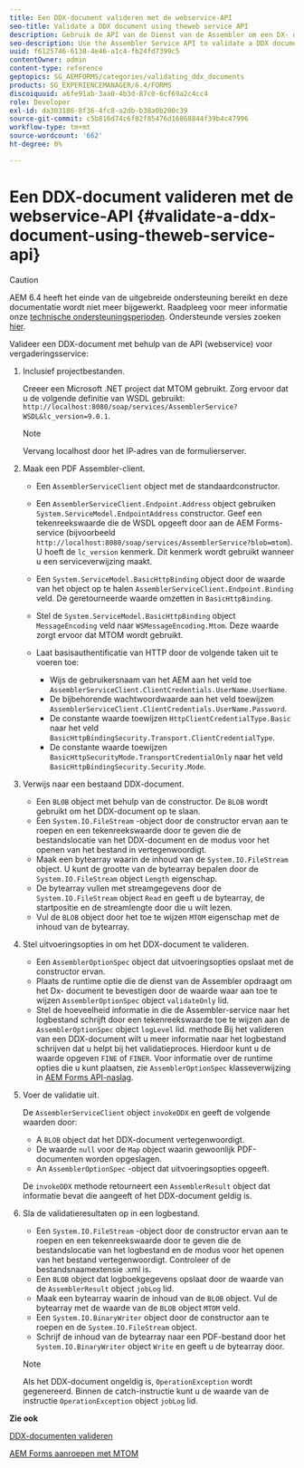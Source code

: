 ```yaml
---
title: Een DDX-document valideren met de webservice-API
seo-title: Validate a DDX document using theweb service API
description: Gebruik de API van de Dienst van de Assembler om een DX- document te bevestigen.
seo-description: Use the Assembler Service API to validate a DDX document.
uuid: f6125746-6138-4e46-a1c4-fb24fd7399c5
contentOwner: admin
content-type: reference
geptopics: SG_AEMFORMS/categories/validating_ddx_documents
products: SG_EXPERIENCEMANAGER/6.4/FORMS
discoiquuid: a6fe91ab-3aa0-4b3d-87c0-6cf69a2c4cc4
role: Developer
exl-id: da303186-8f36-4fc8-a2db-b38a0b200c39
source-git-commit: c5b816d74c6f02f85476d16868844f39b4c47996
workflow-type: tm+mt
source-wordcount: '662'
ht-degree: 0%

---
```


# Een DDX-document valideren met de webservice-API {#validate-a-ddx-document-using-theweb-service-api}

>[!CAUTION]
>
>AEM 6.4 heeft het einde van de uitgebreide ondersteuning bereikt en deze documentatie wordt niet meer bijgewerkt. Raadpleeg voor meer informatie onze [technische ondersteuningsperioden](https://helpx.adobe.com/support/programs/eol-matrix.html). Ondersteunde versies zoeken [hier](https://experienceleague.adobe.com/docs/).

Valideer een DDX-document met behulp van de API (webservice) voor vergaderingsservice:

1. Inclusief projectbestanden.

   Creeer een Microsoft .NET project dat MTOM gebruikt. Zorg ervoor dat u de volgende definitie van WSDL gebruikt: `http://localhost:8080/soap/services/AssemblerService?WSDL&lc_version=9.0.1`.

   >[!NOTE]
   >
   >Vervang localhost door het IP-adres van de formulierserver.

1. Maak een PDF Assembler-client.

   * Een `AssemblerServiceClient` object met de standaardconstructor.
   * Een `AssemblerServiceClient.Endpoint.Address` object gebruiken `System.ServiceModel.EndpointAddress` constructor. Geef een tekenreekswaarde die de WSDL opgeeft door aan de AEM Forms-service (bijvoorbeeld `http://localhost:8080/soap/services/AssemblerService?blob=mtom`). U hoeft de `lc_version` kenmerk. Dit kenmerk wordt gebruikt wanneer u een serviceverwijzing maakt.
   * Een `System.ServiceModel.BasicHttpBinding` object door de waarde van het object op te halen `AssemblerServiceClient.Endpoint.Binding` veld. De geretourneerde waarde omzetten in `BasicHttpBinding`.
   * Stel de `System.ServiceModel.BasicHttpBinding` object `MessageEncoding` veld naar `WSMessageEncoding.Mtom`. Deze waarde zorgt ervoor dat MTOM wordt gebruikt.
   * Laat basisauthentificatie van HTTP door de volgende taken uit te voeren toe:

      * Wijs de gebruikersnaam van het AEM aan het veld toe `AssemblerServiceClient.ClientCredentials.UserName.UserName`.
      * De bijbehorende wachtwoordwaarde aan het veld toewijzen `AssemblerServiceClient.ClientCredentials.UserName.Password`.
      * De constante waarde toewijzen `HttpClientCredentialType.Basic` naar het veld `BasicHttpBindingSecurity.Transport.ClientCredentialType`.
      * De constante waarde toewijzen `BasicHttpSecurityMode.TransportCredentialOnly` naar het veld `BasicHttpBindingSecurity.Security.Mode`.

1. Verwijs naar een bestaand DDX-document.

   * Een `BLOB` object met behulp van de constructor. De `BLOB` wordt gebruikt om het DDX-document op te slaan.
   * Een `System.IO.FileStream` -object door de constructor ervan aan te roepen en een tekenreekswaarde door te geven die de bestandslocatie van het DDX-document en de modus voor het openen van het bestand in vertegenwoordigt.
   * Maak een bytearray waarin de inhoud van de `System.IO.FileStream` object. U kunt de grootte van de bytearray bepalen door de `System.IO.FileStream` object `Length` eigenschap.
   * De bytearray vullen met streamgegevens door de `System.IO.FileStream` object `Read` en geeft u de bytearray, de startpositie en de streamlengte door die u wilt lezen.
   * Vul de `BLOB` object door het toe te wijzen `MTOM` eigenschap met de inhoud van de bytearray.

1. Stel uitvoeringsopties in om het DDX-document te valideren.

   * Een `AssemblerOptionSpec` object dat uitvoeringsopties opslaat met de constructor ervan.
   * Plaats de runtime optie die de dienst van de Assembler opdraagt om het Dx- document te bevestigen door de waarde waar aan toe te wijzen `AssemblerOptionSpec` object `validateOnly` lid.
   * Stel de hoeveelheid informatie in die de Assembler-service naar het logbestand schrijft door een tekenreekswaarde toe te wijzen aan de `AssemblerOptionSpec` object `logLevel` lid. methode Bij het valideren van een DDX-document wilt u meer informatie naar het logbestand schrijven dat u helpt bij het validatieproces. Hierdoor kunt u de waarde opgeven `FINE` of `FINER`. Voor informatie over de runtime opties die u kunt plaatsen, zie `AssemblerOptionSpec` klasseverwijzing in [AEM Forms API-naslag](https://www.adobe.com/go/learn_aemforms_javadocs_63_en).

1. Voer de validatie uit.

   De `AssemblerServiceClient` object `invokeDDX` en geeft de volgende waarden door:

   * A `BLOB` object dat het DDX-document vertegenwoordigt.
   * De waarde `null` voor de `Map` object waarin gewoonlijk PDF-documenten worden opgeslagen.
   * An `AssemblerOptionSpec` -object dat uitvoeringsopties opgeeft.

   De `invokeDDX` methode retourneert een `AssemblerResult` object dat informatie bevat die aangeeft of het DDX-document geldig is.

1. Sla de validatieresultaten op in een logbestand.

   * Een `System.IO.FileStream` -object door de constructor ervan aan te roepen en een tekenreekswaarde door te geven die de bestandslocatie van het logbestand en de modus voor het openen van het bestand vertegenwoordigt. Controleer of de bestandsnaamextensie .xml is.
   * Een `BLOB` object dat logboekgegevens opslaat door de waarde van de `AssemblerResult` object `jobLog` lid.
   * Maak een bytearray waarin de inhoud van de `BLOB` object. Vul de bytearray met de waarde van de `BLOB` object `MTOM` veld.
   * Een `System.IO.BinaryWriter` object door de constructor aan te roepen en de `System.IO.FileStream` object.
   * Schrijf de inhoud van de bytearray naar een PDF-bestand door het `System.IO.BinaryWriter` object `Write` en geeft u de bytearray door.

   >[!NOTE]
   >
   >Als het DDX-document ongeldig is, `OperationException` wordt gegenereerd. Binnen de catch-instructie kunt u de waarde van de instructie `OperationException` object `jobLog` lid.

**Zie ook**

[DDX-documenten valideren](/help/forms/developing/validating-ddx-documents.md#validating-ddx-documents)

[AEM Forms aanroepen met MTOM](/help/forms/developing/invoking-aem-forms-using-web.md#invoking-aem-forms-using-mtom)

